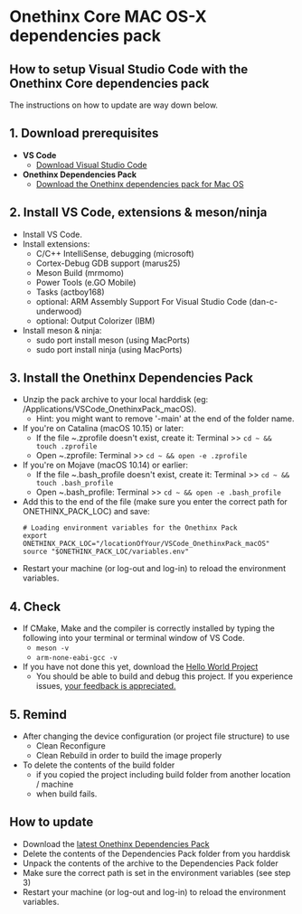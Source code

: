 # Onethinx Core MAC OS-X dependencies pack

## How to setup Visual Studio Code with the Onethinx Core dependencies pack
 The instructions on how to update are way down below.

## 1. Download prerequisites
- **VS Code**
    - [Download Visual Studio Code](https://code.visualstudio.com/download)
- **Onethinx Dependencies Pack**
    - [Download the Onethinx dependencies pack for Mac OS](https://github.com/onethinx/VSCode_OnethinxPack_macOS/archive/refs/heads/main.zip)
## 2. Install VS Code, extensions & meson/ninja
  - Install VS Code.
  - Install extensions:
    - C/C++ IntelliSense, debugging (microsoft)
    - Cortex-Debug GDB support (marus25)
    - Meson Build (mrmomo)
    - Power Tools (e.GO Mobile)
    - Tasks (actboy168)
    - optional: ARM Assembly Support For Visual Studio Code (dan-c-underwood)
    - optional: Output Colorizer (IBM)
  - Install meson & ninja:
    - sudo port install meson (using MacPorts)
    - sudo port install ninja (using MacPorts)
## 3. Install the Onethinx Dependencies Pack
  - Unzip the pack archive to your local harddisk (eg: /Applications/VSCode_OnethinxPack_macOS).
     - Hint: you might want to remove '-main' at the end of the folder name.
  - If you're on Catalina (macOS 10.15) or later:
    - If the file ~.zprofile doesn't exist, create it: Terminal >> `cd ~ && touch .zprofile`
    - Open ~.zprofile: Terminal >> `cd ~ && open -e .zprofile`
  - If you're on Mojave (macOS 10.14) or earlier:
    - If the file ~.bash_profile doesn't exist, create it: Terminal >> `cd ~ && touch .bash_profile`
    - Open ~.bash_profile: Terminal >> `cd ~ && open -e .bash_profile` 
  - Add this to the end of the file (make sure you enter the correct path for ONETHINX_PACK_LOC) and save:
    ```
    # Loading environment variables for the Onethinx Pack
    export ONETHINX_PACK_LOC="/locationOfYour/VSCode_OnethinxPack_macOS"
    source "$ONETHINX_PACK_LOC/variables.env"
    ```
  - Restart your machine (or log-out and log-in) to reload the environment variables.
## 4. Check
  - If CMake, Make and the compiler is correctly installed by typing the following into your terminal or terminal window of VS Code.
    - `meson -v`
    - `arm-none-eabi-gcc -v`
  - If you have not done this yet, download the [Hello World Project](https://github.com/onethinx/HelloWorld)
    - You should be able to build and debug this project. If you experience issues, [your feedback is appreciated.](https://github.com/onethinx/VSCode_OnethinxPack_macOS/issues)
## 5. Remind
  - After changing the device configuration (or project file structure) to use
    - Clean Reconfigure
    - Clean Rebuild
       in order to build the image properly  
  - To delete the contents of the build folder
    - if you copied the project including build folder from another location / machine
    - when build fails.
    
## How to update
  - Download the [latest Onethinx Dependencies Pack](https://github.com/onethinx/VSCode_OnethinxPack_macOS/archive/refs/heads/main.zip)
  - Delete the contents of the Dependencies Pack folder from you harddisk
  - Unpack the contents of the archive to the Dependencies Pack folder
  - Make sure the correct path is set in the environment variables (see step 3)
  - Restart your machine (or log-out and log-in) to reload the environment variables.

